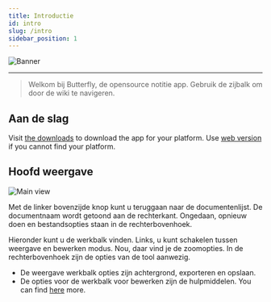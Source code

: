 ```yaml
---
title: Introductie
id: intro
slug: /intro
sidebar_position: 1
---
```


![Banner](/img/banner.png)

***

> Welkom bij Butterfly, de opensource notitie app.
> Gebruik de zijbalk om door de wiki te navigeren.

## Aan de slag

Visit [the downloads](/downloads) to download the app for your platform.
Use [web version](https://butterfly.linwood.dev) if you cannot find your platform.

## Hoofd weergave

![Main view](main.png)

Met de linker bovenzijde knop kunt u teruggaan naar de documentenlijst. De documentnaam wordt getoond aan de rechterkant. Ongedaan, opnieuw doen en bestandsopties staan in de rechterbovenhoek.

Hieronder kunt u de werkbalk vinden. Links, u kunt schakelen tussen weergave en bewerken modus. Nou, daar vind je de zoomopties. In de rechterbovenhoek zijn de opties van de tool aanwezig.

- De weergave werkbalk opties zijn achtergrond, exporteren en opslaan.
- De opties voor de werkbalk voor bewerken zijn de hulpmiddelen. You can find [here](background) more.
